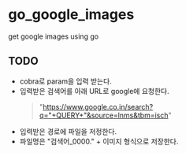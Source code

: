 # go_google_images
get google images using go

## TODO
- cobra로 param을 입력 받는다.
- 입력받은 검색어를 아래 URL로 google에 요청한다.
  > "https://www.google.co.in/search?q="+QUERY+"&source=lnms&tbm=isch"
- 입력받은 경로에 파일을 저정한다.
- 파일명은 "검색어_0000." + 이미지 형식으로 저장한다.

